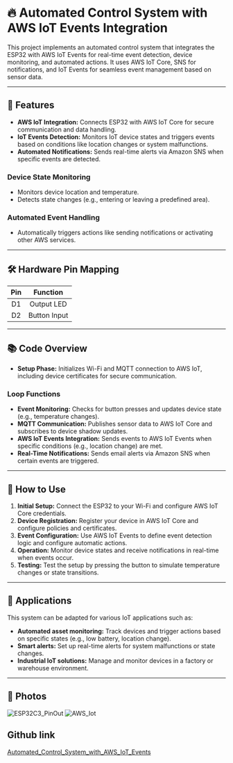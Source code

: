 # 🔥 **Automated Control System with AWS IoT Events Integration**

This project implements an automated control system that integrates the ESP32 with AWS IoT Events for real-time event detection, device monitoring, and automated actions. It uses AWS IoT Core, SNS for notifications, and IoT Events for seamless event management based on sensor data.

---

## 🌟 **Features**

- **AWS IoT Integration:** Connects ESP32 with AWS IoT Core for secure communication and data handling.
- **IoT Events Detection:** Monitors IoT device states and triggers events based on conditions like location changes or system malfunctions.
- **Automated Notifications:** Sends real-time alerts via Amazon SNS when specific events are detected.
  
### **Device State Monitoring**

- Monitors device location and temperature.
- Detects state changes (e.g., entering or leaving a predefined area).
  
### **Automated Event Handling**

- Automatically triggers actions like sending notifications or activating other AWS services.
  
---

## 🛠️ **Hardware Pin Mapping**

| **Pin** | **Function**           |
|:-------:|:----------------------:|
| D1      | Output LED             |
| D2      | Button Input           |

---

## 📚 **Code Overview**

- **Setup Phase:** Initializes Wi-Fi and MQTT connection to AWS IoT, including device certificates for secure communication.
  
### **Loop Functions**

- **Event Monitoring:** Checks for button presses and updates device state (e.g., temperature changes).
- **MQTT Communication:** Publishes sensor data to AWS IoT Core and subscribes to device shadow updates.
- **AWS IoT Events Integration:** Sends events to AWS IoT Events when specific conditions (e.g., location change) are met.
- **Real-Time Notifications:** Sends email alerts via Amazon SNS when certain events are triggered.

---

## 🚀 **How to Use**

1. **Initial Setup:** Connect the ESP32 to your Wi-Fi and configure AWS IoT Core credentials.
2. **Device Registration:** Register your device in AWS IoT Core and configure policies and certificates.
3. **Event Configuration:** Use AWS IoT Events to define event detection logic and configure automatic actions.
4. **Operation:** Monitor device states and receive notifications in real-time when events occur.
5. **Testing:** Test the setup by pressing the button to simulate temperature changes or state transitions.

---

## 🎯 **Applications**

This system can be adapted for various IoT applications such as:

- **Automated asset monitoring:** Track devices and trigger actions based on specific states (e.g., low battery, location change).
- **Smart alerts:** Set up real-time alerts for system malfunctions or state changes.
- **Industrial IoT solutions:** Manage and monitor devices in a factory or warehouse environment.

---

## 📸 **Photos**

![ESP32C3_PinOut](https://github.com/user-attachments/assets/6acbe8f2-9935-40ed-a314-100a2d607c5e)
![AWS_Iot](https://github.com/user-attachments/assets/c8b79e2a-0eac-41ed-8128-dca047f3f329)

## Github link

[Automated_Control_System_with_AWS_IoT_Events](https://github.com/manoper93/ESP32C3_AWS-Iot-Events)
